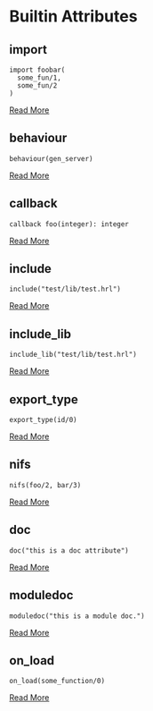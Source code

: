 # Builtin Attributes

## import

```
import foobar(
  some_fun/1, 
  some_fun/2
)
```

[Read More](https://www.erlang.org/doc/system/modules.html#pre-defined-module-attributes)

## behaviour

```
behaviour(gen_server)
```

[Read More](https://www.erlang.org/doc/system/design_principles.html#behaviours)

## callback

```
callback foo(integer): integer
```

[Read More](https://www.erlang.org/doc/system/design_principles.html#behaviours)

## include

```
include("test/lib/test.hrl")
```

[Read More](https://www.erlang.org/doc/system/macros.html)

## include_lib

```
include_lib("test/lib/test.hrl")
```

[Read More](https://www.erlang.org/doc/system/macros.html)

## export_type

```
export_type(id/0)
```

[Read More](https://www.erlang.org/doc/system/typespec.html#type-declarations-of-user-defined-types)

## nifs

```
nifs(foo/2, bar/3)
```

[Read More](https://www.erlang.org/doc/system/nif.html)

## doc

```
doc("this is a doc attribute")
```

[Read More](https://www.erlang.org/doc/system/documentation.html)

## moduledoc

```
moduledoc("this is a module doc.")
```

[Read More](https://www.erlang.org/doc/system/documentation.html)

## on_load

```
on_load(some_function/0)
```
[Read More](https://www.erlang.org/doc/system/code_loading.html#running-a-function-when-a-module-is-loaded)


